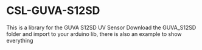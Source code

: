 # CSL-GUVA-S12SD
This is a library for the GUVA S12SD UV Sensor
Download the GUVA_S12SD folder and import to your arduino lib, there is also an example to show everything
